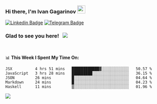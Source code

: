 ### Hi there, I'm Ivan Gagarinov <img src="https://media.giphy.com/media/hvRJCLFzcasrR4ia7z/giphy.gif" width="25px">

[![Linkedin Badge](https://img.shields.io/badge/-LinkedIn-0e76a8?style=flat-square&logo=Linkedin&logoColor=white)](https://linkedin.com/in/ivan-gagarinov-142ba3141/)
[![Telegram Badge](https://img.shields.io/badge/-Telegram-0088cc?style=flat-square&logo=Telegram&logoColor=white)](https://t.me/igagarinov)

### Glad to see you here! &nbsp; ![](https://visitor-badge.glitch.me/badge?page_id=dzencot.dzencot)

</br>

📊 **This Week I Spent My Time On:**
<!--START_SECTION:waka-->
```text
JSX          4 hrs 51 mins   ████████████▓░░░░░░░░░░░░   50.57 % 
JavaScript   3 hrs 28 mins   █████████░░░░░░░░░░░░░░░░   36.15 % 
JSON         26 mins         █░░░░░░░░░░░░░░░░░░░░░░░░   04.64 % 
Markdown     24 mins         █░░░░░░░░░░░░░░░░░░░░░░░░   04.23 % 
Haskell      11 mins         ▒░░░░░░░░░░░░░░░░░░░░░░░░   01.96 % 
```
<!--END_SECTION:waka-->

[![](https://github-readme-stats.vercel.app/api?username=dzencot&theme=gruvbox)](https://github.com/dzencot)
